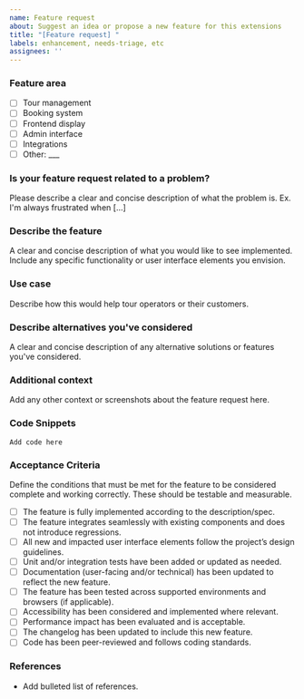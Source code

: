 ```yaml
---
name: Feature request
about: Suggest an idea or propose a new feature for this extensions
title: "[Feature request] "
labels: enhancement, needs-triage, etc
assignees: ''
---
```


### Feature area ###
- [ ] Tour management
- [ ] Booking system
- [ ] Frontend display
- [ ] Admin interface
- [ ] Integrations
- [ ] Other: ___

### Is your feature request related to a problem? ###
Please describe a clear and concise description of what the problem is. Ex. I'm always frustrated when [...]

### Describe the feature ###
A clear and concise description of what you would like to see implemented. Include any specific functionality or user interface elements you envision.

### Use case ###
Describe how this would help tour operators or their customers.

### Describe alternatives you've considered ###
A clear and concise description of any alternative solutions or features you've considered. 

### Additional context ###
Add any other context or screenshots about the feature request here.

### Code Snippets ###
```
Add code here
```

### Acceptance Criteria ###
Define the conditions that must be met for the feature to be considered complete and working correctly. These should be testable and measurable.

- [ ] The feature is fully implemented according to the description/spec.
- [ ] The feature integrates seamlessly with existing components and does not introduce regressions.
- [ ] All new and impacted user interface elements follow the project’s design guidelines.
- [ ] Unit and/or integration tests have been added or updated as needed.
- [ ] Documentation (user-facing and/or technical) has been updated to reflect the new feature.
- [ ] The feature has been tested across supported environments and browsers (if applicable).
- [ ] Accessibility has been considered and implemented where relevant.
- [ ] Performance impact has been evaluated and is acceptable.
- [ ] The changelog has been updated to include this new feature.
- [ ] Code has been peer-reviewed and follows coding standards.

### References ###
- Add bulleted list of references. 
